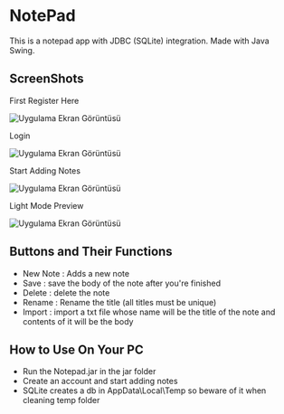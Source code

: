 
# NotePad

This is a notepad app with JDBC (SQLite) integration. Made with Java Swing.

## ScreenShots

First Register Here

![Uygulama Ekran Görüntüsü](https://lh3.googleusercontent.com/drive-viewer/AAOQEOTTunOkUooCQSpqn3ffS9M5lG0VL4wQWcGzVPTusoTbRGqLfLY0Xg1pzx6zMztp8kZ4Flme588ak_sgTLm7pQlekbYuuA=w1879-h939)

Login

![Uygulama Ekran Görüntüsü](https://lh3.googleusercontent.com/drive-viewer/AAOQEOS5m5k9mm_0TF5kHRyvD5TcCbTIYLrte-9yBPTQvN3tqMEMTixMwBurB7TCTmzQVjTc2XPI-OEVhqphUNBxkdiO0cF-CA=w1879-h939)

Start Adding Notes

![Uygulama Ekran Görüntüsü](https://lh3.googleusercontent.com/drive-viewer/AAOQEOQPu_986vtWR3RSgjd-07Tcxsr_4dr9GL7zpNchhHdGWvIbp6EFjSll3m32Leg4D2SeXbdMjEb6_2EJLnO8vwQbBUB3=w1879-h939)

Light Mode Preview

![Uygulama Ekran Görüntüsü](https://lh3.googleusercontent.com/drive-viewer/AAOQEORM0iXy6xKO1naOwIKClssGN_tjvTgXzpdLdfYg5AYbTh4K1Ek5X3gGXuB6HalJnrWHBsUv19xHKihIKJrRwUpyieuaNw=w1879-h939)


## Buttons and Their Functions
- New Note : Adds a new note
- Save : save the body of the note after you're finished
- Delete : delete the note
- Rename : Rename the title (all titles must be unique)
- Import : import a txt file whose name will be the title of the note and contents of it will be the body

## How to Use On Your PC
- Run the Notepad.jar in the jar folder
- Create an account and start adding notes
- SQLite creates a db in AppData\Local\Temp so beware of it when cleaning temp folder
  
